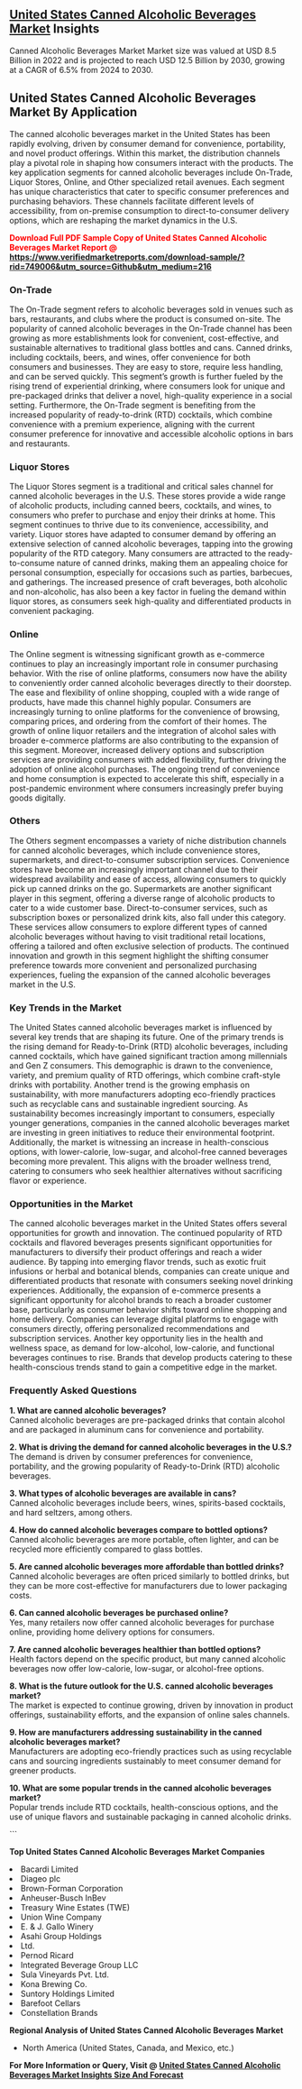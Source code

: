 <h2><a href="https://www.verifiedmarketreports.com/download-sample/?rid=749006&amp;utm_source=Github&amp;utm_medium=216" target="_blank">United States Canned Alcoholic Beverages Market</a> Insights</h2><p>Canned Alcoholic Beverages Market Market size was valued at USD 8.5 Billion in 2022 and is projected to reach USD 12.5 Billion by 2030, growing at a CAGR of 6.5% from 2024 to 2030.</p><p><h2>United States Canned Alcoholic Beverages Market By Application</h2><p>The canned alcoholic beverages market in the United States has been rapidly evolving, driven by consumer demand for convenience, portability, and novel product offerings. Within this market, the distribution channels play a pivotal role in shaping how consumers interact with the products. The key application segments for canned alcoholic beverages include On-Trade, Liquor Stores, Online, and Other specialized retail avenues. Each segment has unique characteristics that cater to specific consumer preferences and purchasing behaviors. These channels facilitate different levels of accessibility, from on-premise consumption to direct-to-consumer delivery options, which are reshaping the market dynamics in the U.S.</p><p><b><p><span class=""><span style="color: #ff0000;"><strong>Download Full PDF Sample Copy of United States Canned Alcoholic Beverages Market Report</strong> @ </span><a href="https://www.verifiedmarketreports.com/download-sample/?rid=749006&amp;utm_source=Github&amp;utm_medium=216" target="_blank">https://www.verifiedmarketreports.com/download-sample/?rid=749006&amp;utm_source=Github&amp;utm_medium=216</a></span></p></b></p><h3>On-Trade</h3><p>The On-Trade segment refers to alcoholic beverages sold in venues such as bars, restaurants, and clubs where the product is consumed on-site. The popularity of canned alcoholic beverages in the On-Trade channel has been growing as more establishments look for convenient, cost-effective, and sustainable alternatives to traditional glass bottles and cans. Canned drinks, including cocktails, beers, and wines, offer convenience for both consumers and businesses. They are easy to store, require less handling, and can be served quickly. This segment’s growth is further fueled by the rising trend of experiential drinking, where consumers look for unique and pre-packaged drinks that deliver a novel, high-quality experience in a social setting. Furthermore, the On-Trade segment is benefiting from the increased popularity of ready-to-drink (RTD) cocktails, which combine convenience with a premium experience, aligning with the current consumer preference for innovative and accessible alcoholic options in bars and restaurants.</p><h3>Liquor Stores</h3><p>The Liquor Stores segment is a traditional and critical sales channel for canned alcoholic beverages in the U.S. These stores provide a wide range of alcoholic products, including canned beers, cocktails, and wines, to consumers who prefer to purchase and enjoy their drinks at home. This segment continues to thrive due to its convenience, accessibility, and variety. Liquor stores have adapted to consumer demand by offering an extensive selection of canned alcoholic beverages, tapping into the growing popularity of the RTD category. Many consumers are attracted to the ready-to-consume nature of canned drinks, making them an appealing choice for personal consumption, especially for occasions such as parties, barbecues, and gatherings. The increased presence of craft beverages, both alcoholic and non-alcoholic, has also been a key factor in fueling the demand within liquor stores, as consumers seek high-quality and differentiated products in convenient packaging.</p><h3>Online</h3><p>The Online segment is witnessing significant growth as e-commerce continues to play an increasingly important role in consumer purchasing behavior. With the rise of online platforms, consumers now have the ability to conveniently order canned alcoholic beverages directly to their doorstep. The ease and flexibility of online shopping, coupled with a wide range of products, have made this channel highly popular. Consumers are increasingly turning to online platforms for the convenience of browsing, comparing prices, and ordering from the comfort of their homes. The growth of online liquor retailers and the integration of alcohol sales with broader e-commerce platforms are also contributing to the expansion of this segment. Moreover, increased delivery options and subscription services are providing consumers with added flexibility, further driving the adoption of online alcohol purchases. The ongoing trend of convenience and home consumption is expected to accelerate this shift, especially in a post-pandemic environment where consumers increasingly prefer buying goods digitally.</p><h3>Others</h3><p>The Others segment encompasses a variety of niche distribution channels for canned alcoholic beverages, which include convenience stores, supermarkets, and direct-to-consumer subscription services. Convenience stores have become an increasingly important channel due to their widespread availability and ease of access, allowing consumers to quickly pick up canned drinks on the go. Supermarkets are another significant player in this segment, offering a diverse range of alcoholic products to cater to a wide customer base. Direct-to-consumer services, such as subscription boxes or personalized drink kits, also fall under this category. These services allow consumers to explore different types of canned alcoholic beverages without having to visit traditional retail locations, offering a tailored and often exclusive selection of products. The continued innovation and growth in this segment highlight the shifting consumer preference towards more convenient and personalized purchasing experiences, fueling the expansion of the canned alcoholic beverages market in the U.S.</p><h3>Key Trends in the Market</h3><p>The United States canned alcoholic beverages market is influenced by several key trends that are shaping its future. One of the primary trends is the rising demand for Ready-to-Drink (RTD) alcoholic beverages, including canned cocktails, which have gained significant traction among millennials and Gen Z consumers. This demographic is drawn to the convenience, variety, and premium quality of RTD offerings, which combine craft-style drinks with portability. Another trend is the growing emphasis on sustainability, with more manufacturers adopting eco-friendly practices such as recyclable cans and sustainable ingredient sourcing. As sustainability becomes increasingly important to consumers, especially younger generations, companies in the canned alcoholic beverages market are investing in green initiatives to reduce their environmental footprint. Additionally, the market is witnessing an increase in health-conscious options, with lower-calorie, low-sugar, and alcohol-free canned beverages becoming more prevalent. This aligns with the broader wellness trend, catering to consumers who seek healthier alternatives without sacrificing flavor or experience.</p><h3>Opportunities in the Market</h3><p>The canned alcoholic beverages market in the United States offers several opportunities for growth and innovation. The continued popularity of RTD cocktails and flavored beverages presents significant opportunities for manufacturers to diversify their product offerings and reach a wider audience. By tapping into emerging flavor trends, such as exotic fruit infusions or herbal and botanical blends, companies can create unique and differentiated products that resonate with consumers seeking novel drinking experiences. Additionally, the expansion of e-commerce presents a significant opportunity for alcohol brands to reach a broader customer base, particularly as consumer behavior shifts toward online shopping and home delivery. Companies can leverage digital platforms to engage with consumers directly, offering personalized recommendations and subscription services. Another key opportunity lies in the health and wellness space, as demand for low-alcohol, low-calorie, and functional beverages continues to rise. Brands that develop products catering to these health-conscious trends stand to gain a competitive edge in the market.</p><h3>Frequently Asked Questions</h3><p><b>1. What are canned alcoholic beverages?</b><br>Canned alcoholic beverages are pre-packaged drinks that contain alcohol and are packaged in aluminum cans for convenience and portability.</p><p><b>2. What is driving the demand for canned alcoholic beverages in the U.S.?</b><br>The demand is driven by consumer preferences for convenience, portability, and the growing popularity of Ready-to-Drink (RTD) alcoholic beverages.</p><p><b>3. What types of alcoholic beverages are available in cans?</b><br>Canned alcoholic beverages include beers, wines, spirits-based cocktails, and hard seltzers, among others.</p><p><b>4. How do canned alcoholic beverages compare to bottled options?</b><br>Canned alcoholic beverages are more portable, often lighter, and can be recycled more efficiently compared to glass bottles.</p><p><b>5. Are canned alcoholic beverages more affordable than bottled drinks?</b><br>Canned alcoholic beverages are often priced similarly to bottled drinks, but they can be more cost-effective for manufacturers due to lower packaging costs.</p><p><b>6. Can canned alcoholic beverages be purchased online?</b><br>Yes, many retailers now offer canned alcoholic beverages for purchase online, providing home delivery options for consumers.</p><p><b>7. Are canned alcoholic beverages healthier than bottled options?</b><br>Health factors depend on the specific product, but many canned alcoholic beverages now offer low-calorie, low-sugar, or alcohol-free options.</p><p><b>8. What is the future outlook for the U.S. canned alcoholic beverages market?</b><br>The market is expected to continue growing, driven by innovation in product offerings, sustainability efforts, and the expansion of online sales channels.</p><p><b>9. How are manufacturers addressing sustainability in the canned alcoholic beverages market?</b><br>Manufacturers are adopting eco-friendly practices such as using recyclable cans and sourcing ingredients sustainably to meet consumer demand for greener products.</p><p><b>10. What are some popular trends in the canned alcoholic beverages market?</b><br>Popular trends include RTD cocktails, health-conscious options, and the use of unique flavors and sustainable packaging in canned alcoholic drinks.</p>```</p><p><strong>Top United States Canned Alcoholic Beverages Market Companies</strong></p><div data-test-id=""><p><li>Bacardi Limited</li><li> Diageo plc</li><li> Brown-Forman Corporation</li><li> Anheuser-Busch InBev</li><li> Treasury Wine Estates (TWE)</li><li> Union Wine Company</li><li> E. & J. Gallo Winery</li><li> Asahi Group Holdings</li><li> Ltd.</li><li> Pernod Ricard</li><li> Integrated Beverage Group LLC</li><li> Sula Vineyards Pvt. Ltd.</li><li> Kona Brewing Co.</li><li> Suntory Holdings Limited</li><li> Barefoot Cellars</li><li> Constellation Brands</li></p><div><strong>Regional Analysis of&nbsp;United States Canned Alcoholic Beverages Market</strong></div><ul><li dir="ltr"><p dir="ltr">North America&nbsp;(United States, Canada, and Mexico, etc.)</p></li></ul><p><strong>For More Information or Query, Visit @&nbsp;</strong><strong><a href="https://www.verifiedmarketreports.com/product/canned-alcoholic-beverages-market/?utm_source=Github&amp;utm_medium=216" target="_blank">United States Canned Alcoholic Beverages Market Insights Size And Forecast</a></strong></p></div>
